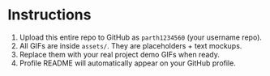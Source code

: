 # Instructions

1. Upload this entire repo to GitHub as `parth1234560` (your username repo).
2. All GIFs are inside `assets/`. They are placeholders + text mockups.
3. Replace them with your real project demo GIFs when ready.
4. Profile README will automatically appear on your GitHub profile.
